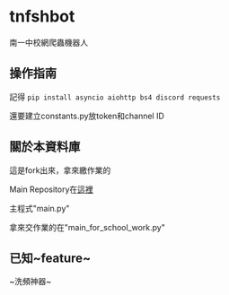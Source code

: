 # tnfshbot
南一中校網爬蟲機器人
## 操作指南
記得
`
pip install asyncio aiohttp bs4 discord requests
`

還要建立constants.py放token和channel ID
## 關於本資料庫
這是fork出來，拿來繳作業的

Main Repository在[這裡](https://github.com/MungbeanOuO/tnfshbot)

主程式"main.py"

拿來交作業的在"main_for_school_work.py"
## 已知~feature~
~洗頻神器~

